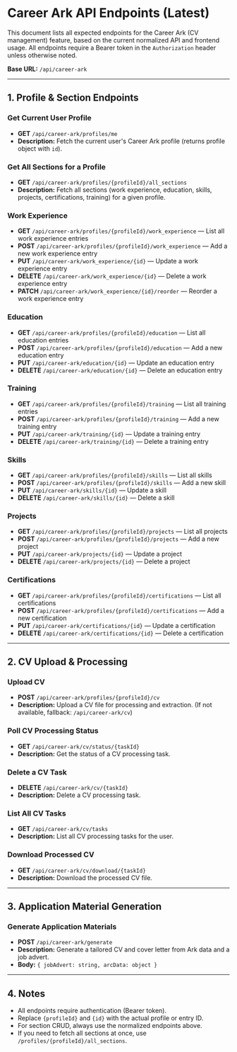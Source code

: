 # Career Ark API Endpoints (Latest)

This document lists all expected endpoints for the Career Ark (CV management) feature, based on the current normalized API and frontend usage. All endpoints require a Bearer token in the `Authorization` header unless otherwise noted.

**Base URL:** `/api/career-ark`

---

## 1. Profile & Section Endpoints

### Get Current User Profile
- **GET** `/api/career-ark/profiles/me`
- **Description:** Fetch the current user's Career Ark profile (returns profile object with `id`).

### Get All Sections for a Profile
- **GET** `/api/career-ark/profiles/{profileId}/all_sections`
- **Description:** Fetch all sections (work experience, education, skills, projects, certifications, training) for a given profile.

### Work Experience
- **GET** `/api/career-ark/profiles/{profileId}/work_experience` — List all work experience entries
- **POST** `/api/career-ark/profiles/{profileId}/work_experience` — Add a new work experience entry
- **PUT** `/api/career-ark/work_experience/{id}` — Update a work experience entry
- **DELETE** `/api/career-ark/work_experience/{id}` — Delete a work experience entry
- **PATCH** `/api/career-ark/work_experience/{id}/reorder` — Reorder a work experience entry

### Education
- **GET** `/api/career-ark/profiles/{profileId}/education` — List all education entries
- **POST** `/api/career-ark/profiles/{profileId}/education` — Add a new education entry
- **PUT** `/api/career-ark/education/{id}` — Update an education entry
- **DELETE** `/api/career-ark/education/{id}` — Delete an education entry

### Training
- **GET** `/api/career-ark/profiles/{profileId}/training` — List all training entries
- **POST** `/api/career-ark/profiles/{profileId}/training` — Add a new training entry
- **PUT** `/api/career-ark/training/{id}` — Update a training entry
- **DELETE** `/api/career-ark/training/{id}` — Delete a training entry

### Skills
- **GET** `/api/career-ark/profiles/{profileId}/skills` — List all skills
- **POST** `/api/career-ark/profiles/{profileId}/skills` — Add a new skill
- **PUT** `/api/career-ark/skills/{id}` — Update a skill
- **DELETE** `/api/career-ark/skills/{id}` — Delete a skill

### Projects
- **GET** `/api/career-ark/profiles/{profileId}/projects` — List all projects
- **POST** `/api/career-ark/profiles/{profileId}/projects` — Add a new project
- **PUT** `/api/career-ark/projects/{id}` — Update a project
- **DELETE** `/api/career-ark/projects/{id}` — Delete a project

### Certifications
- **GET** `/api/career-ark/profiles/{profileId}/certifications` — List all certifications
- **POST** `/api/career-ark/profiles/{profileId}/certifications` — Add a new certification
- **PUT** `/api/career-ark/certifications/{id}` — Update a certification
- **DELETE** `/api/career-ark/certifications/{id}` — Delete a certification

---

## 2. CV Upload & Processing

### Upload CV
- **POST** `/api/career-ark/profiles/{profileId}/cv`
- **Description:** Upload a CV file for processing and extraction. (If not available, fallback: `/api/career-ark/cv`)

### Poll CV Processing Status
- **GET** `/api/career-ark/cv/status/{taskId}`
- **Description:** Get the status of a CV processing task.

### Delete a CV Task
- **DELETE** `/api/career-ark/cv/{taskId}`
- **Description:** Delete a CV processing task.

### List All CV Tasks
- **GET** `/api/career-ark/cv/tasks`
- **Description:** List all CV processing tasks for the user.

### Download Processed CV
- **GET** `/api/career-ark/cv/download/{taskId}`
- **Description:** Download the processed CV file.

---

## 3. Application Material Generation

### Generate Application Materials
- **POST** `/api/career-ark/generate`
- **Description:** Generate a tailored CV and cover letter from Ark data and a job advert.
- **Body:** `{ jobAdvert: string, arcData: object }`

---

## 4. Notes
- All endpoints require authentication (Bearer token).
- Replace `{profileId}` and `{id}` with the actual profile or entry ID.
- For section CRUD, always use the normalized endpoints above.
- If you need to fetch all sections at once, use `/profiles/{profileId}/all_sections`. 